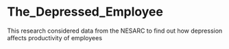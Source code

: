 # The_Depressed_Employee
This research considered data from the NESARC to find out how depression affects productivity of employees
